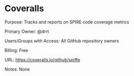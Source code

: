 # Coveralls

Purpose: Tracks and reports on SPIRE code coverage metrics

Primary Owner: @drrt

Users/Groups with Access: All GitHub repository owners

Billing: Free

URL: https://coveralls.io/github/spiffe

Notes: None
